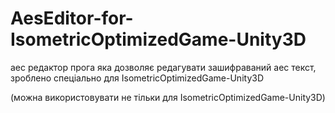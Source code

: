 # AesEditor-for-IsometricOptimizedGame-Unity3D
аес редактор
прога яка дозволяє редагувати зашифраваний аес текст, зроблено спеціально для IsometricOptimizedGame-Unity3D

(можна використовувати не тільки для IsometricOptimizedGame-Unity3D)
